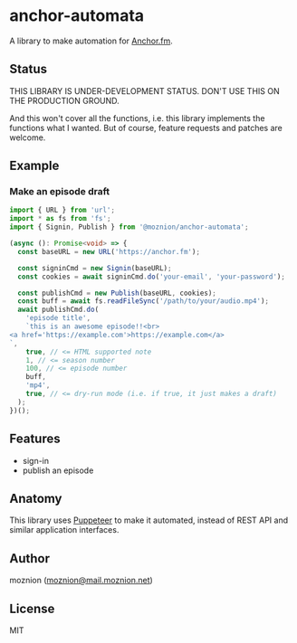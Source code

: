 # anchor-automata

A library to make automation for [Anchor.fm](https://anchor.fm).

## Status

THIS LIBRARY IS UNDER-DEVELOPMENT STATUS. DON'T USE THIS ON THE PRODUCTION GROUND.

And this won't cover all the functions, i.e. this library implements the functions what I wanted.
But of course, feature requests and patches are welcome.

## Example

### Make an episode draft

```typescript
import { URL } from 'url';
import * as fs from 'fs';
import { Signin, Publish } from '@moznion/anchor-automata';

(async (): Promise<void> => {
  const baseURL = new URL('https://anchor.fm');

  const signinCmd = new Signin(baseURL);
  const cookies = await signinCmd.do('your-email', 'your-password');

  const publishCmd = new Publish(baseURL, cookies);
  const buff = await fs.readFileSync('/path/to/your/audio.mp4');
  await publishCmd.do(
    'episode title',
    `this is an awesome episode!!<br>
<a href='https://example.com'>https://example.com</a>
`,
    true, // <= HTML supported note
    1, // <= season number
    100, // <= episode number
    buff,
    'mp4',
    true, // <= dry-run mode (i.e. if true, it just makes a draft)
  );
})();
```

## Features

- sign-in
- publish an episode

## Anatomy

This library uses [Puppeteer](https://github.com/puppeteer/puppeteer) to make it automated, instead of REST API and similar application interfaces.

## Author

moznion (<moznion@mail.moznion.net>)

## License

MIT

